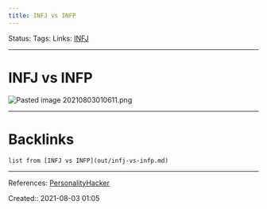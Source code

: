```yaml
---
title: INFJ vs INFP
---
```

Status: 
Tags: 
Links: [INFJ](out/infj.md)
___
# INFJ vs INFP
![Pasted image 20210803010611.png](None)
___
# Backlinks
```dataview
list from [INFJ vs INFP](out/infj-vs-infp.md)
```
___
References: [PersonalityHacker](https://personalityhacker.com/infp-vs-infj/)

Created:: 2021-08-03 01:05
